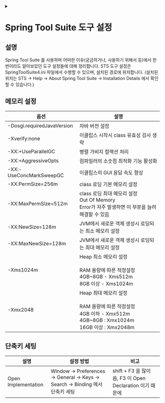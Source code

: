 <link rel="stylesheet" type="text/css" href="/css/header.css">
<link rel="stylesheet" type="text/css" href="/css/bootstrap/5.3.0-alpha1/bootstrap.css">
<div class="sticky-top bg-white pt-1 pb-2" id="header-div-max"></div>
<details id="display-none"><summary></summary>
  <script src="/js/header.js" defer="defer"></script>
  <script src="/js/table/numbering.js" defer="defer"></script>
  <script src="/js/bootstrap/5.3.0-alpha1/bootstrap.bundle.js" defer="defer"></script>
</details>

# Spring Tool Suite 도구 설정

## 설명

Spring Tool Suite 를 사용하며 어떠한 이유(궁금하거나, 사용하기 위해서 등)에서 한 번이라도 알아보았던 도구 설정들에 대해 정리합니다.
STS 도구 설정은 SpringToolSuite4.ini 파일에서 수행할 수 있으며, 설치된 경로에 위치합니다. (설치된 위치는 STS -> Help -> About Spring Tool Suite -> Installation Details 에서 확인할 수 있습니다.)

## 메모리 설정

|옵션|설명|
|---|---|
|-Dosgi.requiredJavaVersion | 자바 버전 설정 |
|-Xverify:none | 이클립스 시작시 class 유효성 검사 생략 |
|-XX:+UseParallelGC | 병렬 가비지 컬랙션 처리 |
|-XX:+AggressiveOpts | 컴파일러의 소숫점 최적화 기능 활성화 |
|-XX:-UseConcMarkSweepGC | 이클립스의 GUI 응답 속도 향상 |
|-XX:PermSize=256m | class 로딩 기본 메모리 설정 |
|-XX:MaxPermSize=512m |  class 로딩 최대 메모리 설정<br/> Out Of Memory <br/>Error가 자주 발생하면 이 부분을 늘려 해결할 수 있음 |
|-XX:NewSize=128m | JVM에서 새로운 객체 생성시 로딩되는 최소 메모리 설정 |
|-XX:MaxNewSize=128m | JVM에서 새로운 객체 생성시 로딩되는 최대 메모리 설정 |
|-Xms1024m | Heap 최소 메모리 설정 <br/><br/> RAM 용량에 따른 적정설정<br/> 4GB~8GB - Xms512m <br/> 8GB 이상 - Xms1024m <br/> |
|-Xmx2048 | Heap 최대 메모리 설정 <br/><br/> RAM 용량에 따른 적정설정 <br/> 4GB 이하 - Xmx512m <br/> 4GB~8GB : Xmx1024m <br/> 16GB 이상 : Xmx2048m  <br/> |

## 단축키 세팅

|설명|설정 방법|비고|
|---|---|---|
| Open Implementation | Window -> Preferences -> General -> Keys -> Search -> Binding 에서 단축키 세팅 | shift + F3 을 많이 씀, F3 이 Open Declaration 이기 때문에 |
